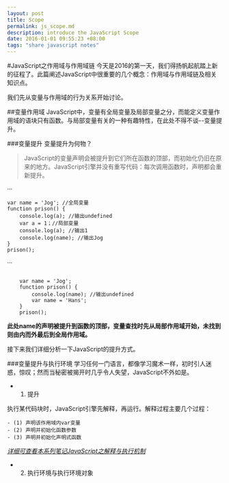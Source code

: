 ```yaml
---
layout: post
title: Scope 
permalink: js_scope.md
description: introduce the JavaScript Scope 
date: 2016-01-01 09:55:23 +08:00
tags: "share javascript notes"
---
```


#JavaScript之作用域与作用域链
今天是2016的第一天，我们得扬帆起航踏上新的征程了。此篇阐述JavaScript中很重要的几个概念：作用域与作用域链及相关知识点。

我们先从变量与作用域的行为关系开始讨论。

##变量作用域
JavaScript中，变量有全局变量及局部变量之分，而能定义变量作用域的语块只有函数。与局部变量有关的一种有趣特性，在此处不得不谈--变量提升。

###变量提升
变量提升为何物？

> JavaScript的变量声明会被提升到它们所在函数的顶部，而初始化仍旧在原来的地方。JavaScript引擎并没有重写代码：每次调用函数时，声明都会重新提升。

···

	var name = 'Jog'; //全局变量
	function prison() {
		console.log(a); //输出undefined
		var a = 1；//局部变量
		console.log(a); //输出1
		console.log(name); //输出Jog
	}
	prison();
···

```
	
	var name = 'Jog';
	function prison() {
		console.log(name); //输出undefined
		var name = 'Hans';
	}
	prison();
```
**此处name的声明被提升到函数的顶部，变量查找时先从局部作用域开始，未找到则由内而外最后到全局作用域。**

接下来我们详细分析一下JavaScript的提升方式。

###变量提升与执行环境
学习任何一门语言，都像学习魔术一样，初时引人迷惑，惊叹；然而当秘密被揭开时几乎令人失望，JavaScript不外如是。

* 1. 提升

执行某代码块时，JavaScript引擎先解释，再运行。解释过程主要几个过程：

	- (1) 声明该作用域内var变量
	- (2) 声明并初始化函数参数
	- (3) 声明并初始化声明式函数

*[详细可查看本系列笔记JavaScript之解释与执行机制](https://github.com/codingplayboy/javascript_notes/blob/master/js_compileRun.md)*

* 2. 执行环境与执行环境对象